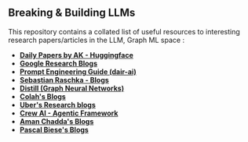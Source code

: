 ## Breaking & Building LLMs 

This repository contains a collated list of useful resources to interesting research papers/articles in the LLM, Graph ML space : <br/>

- <a href='https://huggingface.co/papers'>**Daily Papers by AK - Huggingface**</a>
- <a href='https://blog.research.google/search/label/Large%20Language%20Models?max-results=11'>**Google Research Blogs**</a>
- <a href='https://github.com/dair-ai/Prompt-Engineering-Guide'> **Prompt Engineering Guide (dair-ai)** </a>
- <a href='https://magazine.sebastianraschka.com/'> **Sebastian Raschka - Blogs**</a>
- <a href='https://distill.pub/'> **Distill (Graph Neural Networks)**</a>
- <a href='https://colah.github.io/'> **Colah's Blogs**</a>
- <a href='https://www.uber.com/blog/engineering/ai/'> **Uber's Research blogs**</a>
- <a href='https://alejandro-ao.com/posts/'> **Crew AI - Agentic Framework**</a>
- <a href='https://aman.ai/'> **Aman Chadda's Blogs** </a>
- <a href='https://xaiguy.substack.com/'> **Pascal Biese's Blogs** </a>
   

